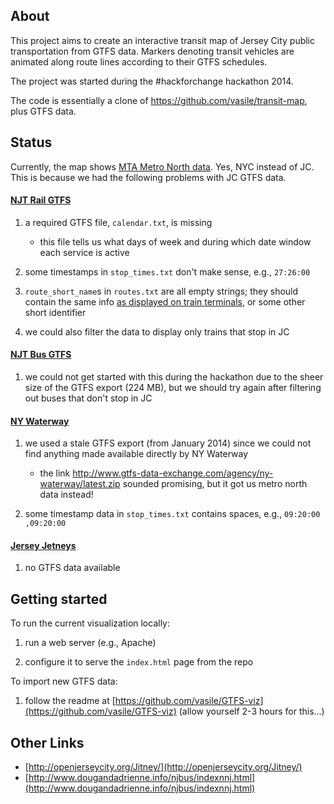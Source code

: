 ## About
This project aims to create an interactive transit map of Jersey City public transportation from GTFS data.
Markers denoting transit vehicles are animated along route lines according to their GTFS schedules.

The project was started during the #hackforchange hackathon 2014.

The code is essentially a clone of https://github.com/vasile/transit-map, plus GTFS data.

## Status
Currently, the map shows [MTA Metro North data](http://as0.mta.info/mnr/schedules/sched_form.cfm). 
Yes, NYC instead of JC. This is because we had the following problems with JC GTFS data.

#### [NJT Rail GTFS](www.njtransit.com/developer)

1. a required GTFS file, `calendar.txt`, is missing
     * this file tells us what days of week and during which date window each service is active

2. some timestamps in `stop_times.txt` don't make sense, e.g., `27:26:00`

3. `route_short_name`s in `routes.txt` are all empty strings; they should contain the same info [as displayed on train terminals](http://dv.njtransit.com/mobile/tid-mobile.aspx?sid=NY), or some other short identifier

4. we could also filter the data to display only trains that stop in JC

#### [NJT Bus GTFS](www.njtransit.com/developer)

1. we could not get started with this during the hackathon due to the sheer size of the GTFS export (224 MB), but we should try again after filtering out buses that don't stop in JC

#### [NY Waterway](https://github.com/BetaNYC/NY-Waterways-GTFS-data)

1. we used a stale GTFS export (from January 2014) since we could not find anything made available directly by NY Waterway 
    * the link http://www.gtfs-data-exchange.com/agency/ny-waterway/latest.zip sounded promising, but it got us metro north data instead!

2. some timestamp data in `stop_times.txt` contains spaces, e.g., `09:20:00 ,09:20:00`

#### [Jersey Jetneys](http://www.jerseyjitneys.info/?page_id=7)

1. no GTFS data available

## Getting started

To run the current visualization locally:

1. run a web server (e.g., Apache)

2. configure it to serve the `index.html` page from the repo

To import new GTFS data:

1. follow the readme at [https://github.com/vasile/GTFS-viz](https://github.com/vasile/GTFS-viz) (allow yourself 2-3 hours for this...)

## Other Links
* [http://openjerseycity.org/Jitney/](http://openjerseycity.org/Jitney/)
* [http://www.dougandadrienne.info/njbus/indexnnj.html](http://www.dougandadrienne.info/njbus/indexnnj.html)
